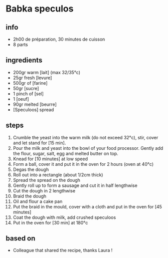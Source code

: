 # Babka speculos

## info  
* 2h00 de préparation, 30 minutes de cuisson
* 8 parts

## ingredients
* 200gr warm [lait] (max 32/35°c)
* 25gr fresh [levure]
* 500gr of [farine]
* 50gr [sucre]
* 1 pinch of [sel]
* 1 [oeuf]
* 90gr melted [beurre]
* [Speculoos] spread

## steps  
1. Crumble the yeast into the warm milk (do not exceed 32°c), stir, cover and let stand for [15 min].
2. Pour the milk and yeast into the bowl of your food processor. Gently add the flour, sugar, salt, egg and melted butter on top.
3. Knead for [10 minutes] at low speed
4. Form a ball, cover it and put it in the oven for 2 hours (oven at 40°c)
5. Degas the dough
6. Roll out into a rectangle (about 1/2cm thick)
7. Spread the spread on the dough
8. Gently roll up to form a sausage and cut it in half lengthwise
9. Cut the dough in 2 lengthwise
10. Braid the dough
11. Oil and flour a cake pan
12. Put the braid in the mould, cover with a cloth and put in the oven for [45 minutes]
13. Coat the dough with milk, add crushed speculoos
14. Put in the oven for [30 min] at 180°c

## based on  
* Colleague that shared the recipe, thanks Laura !
